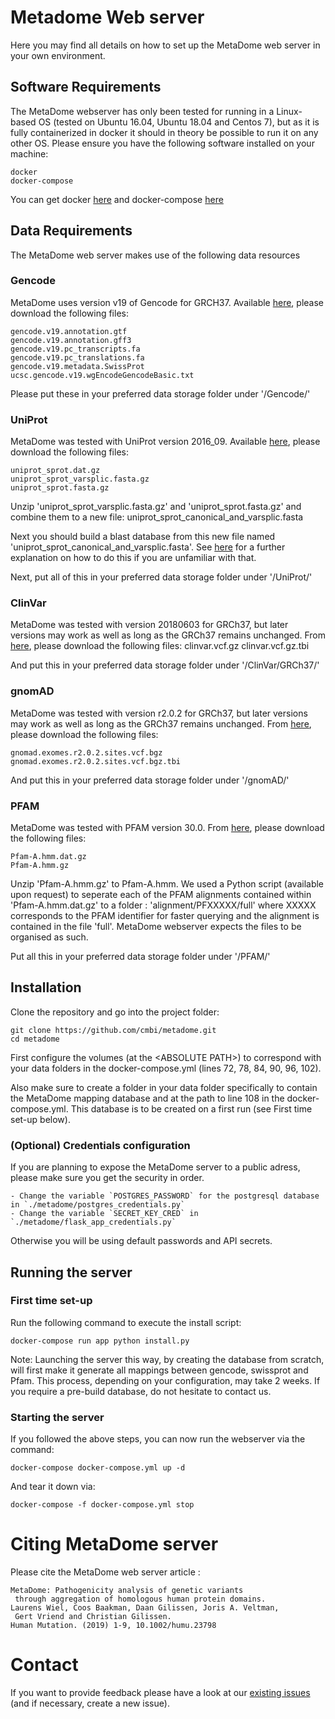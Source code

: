# Metadome Web server

Here you may find all details on how to set up the MetaDome web server in your own environment.

## Software Requirements

The MetaDome webserver has only been tested for running in a Linux-based OS (tested on Ubuntu 16.04, Ubuntu 18.04 and Centos 7), but as it is fully containerized in docker it should in theory be possible to run it on any other OS.
Please ensure you have the following software installed on your machine:

	docker
    docker-compose

You can get docker [here](https://www.docker.com/get-docker) and docker-compose [here](https://docs.docker.com/compose/install/#install-compose)

## Data Requirements

The MetaDome web server makes use of the following data resources

### Gencode

MetaDome uses version v19 of Gencode for GRCH37.
Available [here](https://www.gencodegenes.org/releases/19.html), please download the following files:
    
    gencode.v19.annotation.gtf
    gencode.v19.annotation.gff3
    gencode.v19.pc_transcripts.fa
    gencode.v19.pc_translations.fa
    gencode.v19.metadata.SwissProt
    ucsc.gencode.v19.wgEncodeGencodeBasic.txt

Please put these in your preferred data storage folder under '/Gencode/'

### UniProt

MetaDome was tested with UniProt version 2016_09.
Available [here](ftp://ftp.uniprot.org/pub/databases/uniprot/current_release/knowledgebase/complete/), please download the following files:

    uniprot_sprot.dat.gz
    uniprot_sprot_varsplic.fasta.gz
    uniprot_sprot.fasta.gz

Unzip 'uniprot_sprot_varsplic.fasta.gz' and 'uniprot_sprot.fasta.gz' and combine them to a new file: uniprot_sprot_canonical_and_varsplic.fasta

Next you should build a blast database from this new file named 'uniprot_sprot_canonical_and_varsplic.fasta'. See [here](https://www.ncbi.nlm.nih.gov/books/NBK279688/) for a further explanation on how to do this if you are unfamiliar with that.

Next, put all of this in your preferred data storage folder under '/UniProt/'

### ClinVar

MetaDome was tested with version 20180603 for GRCh37, but later versions may work as well as long as the GRCh37 remains unchanged.
From [here](ftp://ftp.ncbi.nlm.nih.gov/pub/clinvar/vcf_GRCh37/), please download the following files:
    clinvar.vcf.gz
    clinvar.vcf.gz.tbi

And put this in your preferred data storage folder under '/ClinVar/GRCh37/'

### gnomAD

MetaDome was tested with version r2.0.2 for GRCh37, but later versions may work as well as long as the GRCh37 remains unchanged.
From [here](https://console.cloud.google.com/storage/browser/gnomad-public/release/2.0.2/vcf/exomes/?pli=1), please download the following files:

    gnomad.exomes.r2.0.2.sites.vcf.bgz
    gnomad.exomes.r2.0.2.sites.vcf.bgz.tbi

And put this in your preferred data storage folder under '/gnomAD/'

### PFAM

MetaDome was tested with PFAM version 30.0.
From [here](ftp://ftp.ebi.ac.uk/pub/databases/Pfam/releases/Pfam30.0/), please download the following files:

    Pfam-A.hmm.dat.gz
    Pfam-A.hmm.gz

Unzip 'Pfam-A.hmm.gz' to Pfam-A.hmm.
We used a Python script (available upon request) to seperate each of the PFAM alignments contained within 'Pfam-A.hmm.dat.gz' to a folder : 'alignment/PFXXXXX/full' where XXXXX corresponds to the PFAM identifier for faster querying and the alignment is contained in the file 'full'. MetaDome webserver expects the files to be organised as such.

Put all this in your preferred data storage folder under '/PFAM/'

## Installation

Clone the repository and go into the project folder:

    git clone https://github.com/cmbi/metadome.git
    cd metadome

First configure the volumes (at the \<ABSOLUTE PATH\>) to correspond with your data folders in the docker-compose.yml (lines 72, 78, 84, 90, 96, 102).

Also make sure to create a folder in your data folder specifically to contain the MetaDome mapping database and at the path to line 108 in the docker-compose.yml. This database is to be created on a first run (see First time set-up below).

### (Optional) Credentials configuration
If you are planning to expose the MetaDome server to a public adress, please make sure you get the security in order.

	- Change the variable `POSTGRES_PASSWORD` for the postgresql database in `./metadome/postgres_credentials.py`
	- Change the variable `SECRET_KEY_CRED` in `./metadome/flask_app_credentials.py`

Otherwise you will be using default passwords and API secrets.

## Running the server
### First time set-up

Run the following command to execute the install script:

    docker-compose run app python install.py

Note: Launching the server this way, by creating the database from scratch, will first make it generate all mappings between gencode, swissprot and Pfam. This process, depending on your configuration, may take 2 weeks. If you require a pre-build database, do not hesitate to contact us.

### Starting the server

If you followed the above steps, you can now run the webserver via the command:

    docker-compose docker-compose.yml up -d

And tear it down via:

    docker-compose -f docker-compose.yml stop

# Citing MetaDome server

Please cite the MetaDome web server article :

```
MetaDome: Pathogenicity analysis of genetic variants 
 through aggregation of homologous human protein domains.
Laurens Wiel, Coos Baakman, Daan Gilissen, Joris A. Veltman, 
 Gert Vriend and Christian Gilissen.
Human Mutation. (2019) 1-9, 10.1002/humu.23798
```

# Contact

If you want to provide feedback please have a look at our
[existing issues][1] (and if necessary, create a new issue).

[1]: https://github.com/cmbi/metadome/issues
